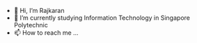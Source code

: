 - 👋 Hi, I’m Rajkaran
- 🌱 I’m currently studying Information Technology in Singapore Polytechnic
- 📫 How to reach me ...

<!---
rajkaran27/rajkaran27 is a ✨ special ✨ repository because its `README.md` (this file) appears on your GitHub profile.
You can click the Preview link to take a look at your changes.
--->
